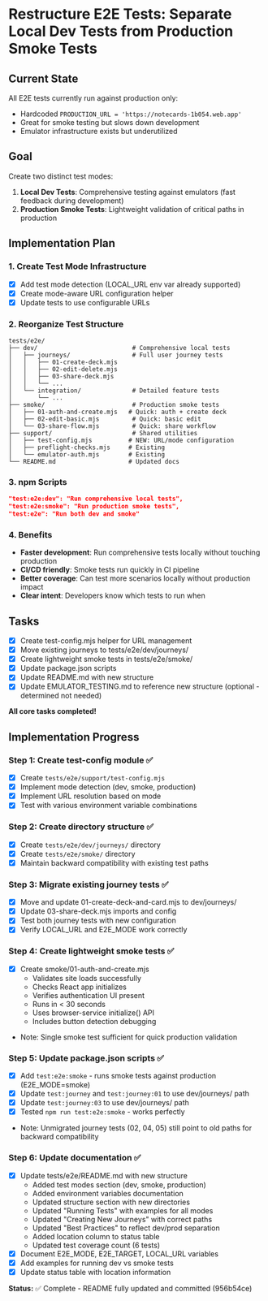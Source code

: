 # Restructure E2E Tests: Separate Local Dev Tests from Production Smoke Tests

## Current State

All E2E tests currently run against production only:
- Hardcoded `PRODUCTION_URL = 'https://notecards-1b054.web.app'`
- Great for smoke testing but slows down development
- Emulator infrastructure exists but underutilized

## Goal

Create two distinct test modes:
1. **Local Dev Tests**: Comprehensive testing against emulators (fast feedback during development)
2. **Production Smoke Tests**: Lightweight validation of critical paths in production

## Implementation Plan

### 1. Create Test Mode Infrastructure

- [x] Add test mode detection (LOCAL_URL env var already supported)
- [x] Create mode-aware URL configuration helper
- [x] Update tests to use configurable URLs

### 2. Reorganize Test Structure
```
tests/e2e/
├── dev/                          # Comprehensive local tests
│   ├── journeys/                 # Full user journey tests
│   │   ├── 01-create-deck.mjs   
│   │   ├── 02-edit-delete.mjs
│   │   ├── 03-share-deck.mjs
│   │   └── ...
│   └── integration/              # Detailed feature tests
│       └── ...
├── smoke/                        # Production smoke tests
│   ├── 01-auth-and-create.mjs   # Quick: auth + create deck
│   ├── 02-edit-basic.mjs         # Quick: basic edit
│   └── 03-share-flow.mjs         # Quick: share workflow
├── support/                      # Shared utilities
│   ├── test-config.mjs          # NEW: URL/mode configuration
│   ├── preflight-checks.mjs     # Existing
│   └── emulator-auth.mjs        # Existing
└── README.md                    # Updated docs
```

### 3. npm Scripts
```json
"test:e2e:dev": "Run comprehensive local tests",
"test:e2e:smoke": "Run production smoke tests",
"test:e2e": "Run both dev and smoke"
```

### 4. Benefits
- **Faster development**: Run comprehensive tests locally without touching production
- **CI/CD friendly**: Smoke tests run quickly in CI pipeline
- **Better coverage**: Can test more scenarios locally without production impact
- **Clear intent**: Developers know which tests to run when

## Tasks

- [x] Create test-config.mjs helper for URL management
- [x] Move existing journeys to tests/e2e/dev/journeys/
- [x] Create lightweight smoke tests in tests/e2e/smoke/
- [x] Update package.json scripts
- [x] Update README.md with new structure
- [x] Update EMULATOR_TESTING.md to reference new structure (optional - determined not needed)

**All core tasks completed!**

## Implementation Progress

### Step 1: Create test-config module ✅
- [x] Create `tests/e2e/support/test-config.mjs`
- [x] Implement mode detection (dev, smoke, production)
- [x] Implement URL resolution based on mode
- [x] Test with various environment variable combinations

### Step 2: Create directory structure ✅
- [x] Create `tests/e2e/dev/journeys/` directory
- [x] Create `tests/e2e/smoke/` directory
- [x] Maintain backward compatibility with existing test paths

### Step 3: Migrate existing journey tests ✅
- [x] Move and update 01-create-deck-and-card.mjs to dev/journeys/
- [x] Update 03-share-deck.mjs imports and config
- [x] Test both journey tests with new configuration
- [x] Verify LOCAL_URL and E2E_MODE work correctly

### Step 4: Create lightweight smoke tests ✅
- [x] Create smoke/01-auth-and-create.mjs
  - Validates site loads successfully
  - Checks React app initializes  
  - Verifies authentication UI present
  - Runs in < 30 seconds
  - Uses browser-service initialize() API
  - Includes button detection debugging
- Note: Single smoke test sufficient for quick production validation

### Step 5: Update package.json scripts ✅
- [x] Add `test:e2e:smoke` - runs smoke tests against production (E2E_MODE=smoke)
- [x] Update `test:journey` and `test:journey:01` to use dev/journeys/ path
- [x] Update `test:journey:03` to use dev/journeys/ path
- [x] Tested `npm run test:e2e:smoke` - works perfectly
- Note: Unmigrated journey tests (02, 04, 05) still point to old paths for backward compatibility

### Step 6: Update documentation ✅

- [x] Update tests/e2e/README.md with new structure
  - Added test modes section (dev, smoke, production)
  - Added environment variables documentation
  - Updated structure section with new directories
  - Updated "Running Tests" with examples for all modes
  - Updated "Creating New Journeys" with correct paths
  - Updated "Best Practices" to reflect dev/prod separation
  - Added location column to status table
  - Updated test coverage count (6 tests)
- [x] Document E2E_MODE, E2E_TARGET, LOCAL_URL variables
- [x] Add examples for running dev vs smoke tests
- [x] Update status table with location information

**Status:** ✅ Complete - README fully updated and committed (956b54ce)
